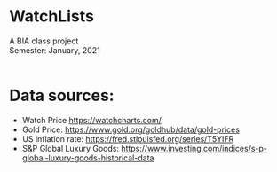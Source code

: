 # WatchLists
A BIA class project  
Semester: January, 2021
<br/><br/>

Data sources:
=====
* Watch Price https://watchcharts.com/
* Gold Price: https://www.gold.org/goldhub/data/gold-prices
* US inflation rate: https://fred.stlouisfed.org/series/T5YIFR
* S&P Global Luxury Goods: https://www.investing.com/indices/s-p-global-luxury-goods-historical-data